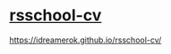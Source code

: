 # [rsschool-cv](https://idreamerok.github.io/rsschool-cv/cv)
https://idreamerok.github.io/rsschool-cv/
